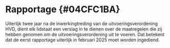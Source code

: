 # Rapportage {#04CFC1BA}

Uiterlijk twee jaar na de inwerkingtreding van de uitvoeringsverordening HVD, dient elk lidstaat een verslag in te dienen over de maatregelen die zij hebben genomen om de uitvoeringsverordening uit te voeren. Dat betekent dat de eerst rapportage uiterlijk in februari 2025 moet worden ingediend.  

